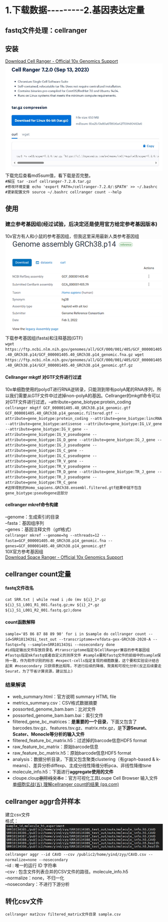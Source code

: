 <!DOCTYPE html>
<html>

<head>
  <meta charset="utf-8">
  <meta name="viewport" content="width=device-width, initial-scale=1.0">
  <title>（二）基因表达定量</title>
  <link rel="stylesheet" href="https://stackedit.cn/style.css" />
</head>

<body class="stackedit">
  <div class="stackedit__html"><h1 id="1.下载数据---------2.基因表达定量"><span class="prefix"></span><span class="content">1.下载数据---------2.基因表达定量</span><span class="suffix"></span></h1>
<h2 id="fastq文件处理：cellranger"><span class="prefix"></span><span class="content">fastq文件处理：cellranger</span><span class="suffix"></span></h2>
<h2 id="安装"><span class="prefix"></span><span class="content">安装</span><span class="suffix"></span></h2>
<p><a href="https://www.10xgenomics.com/support/software/cell-ranger/downloads">Download Cell Ranger - Official 10x Genomics Support</a><br>
<img src="https://raw.githubusercontent.com/ZYyli/bioinfosoft_pictures/master/imgs/2024-03-12/XAfV8AXbIBQzeil0.jpeg" alt="输入图片说明"><br>
下载完后查看md5sum值，看下载是否完整。<br>
<code>#解压 tar -zxvf cellranger-7.2.0.tar.gz</code><br>
<code>#修改环境变量 echo 'export PATH=/cellranger-7.2.0/:$PATH' &gt;&gt; ~/.bashrc</code><br>
<code>#更新配置文件 source ~/.bashrc cellranger count --help</code></p>
<h2 id="使用"><span class="prefix"></span><span class="content">使用</span><span class="suffix"></span></h2>
<h3 id="建立参考基因组经过试验，后决定还是使用官方给定参考基因版本"><span class="prefix"></span><span class="content">建立参考基因组(经过试验，后决定还是使用官方给定参考基因版本)</span><span class="suffix"></span></h3>
<p>10x官方有人和小鼠的参考基因组，但我这里采用最新人类参考基因组<br>
<img src="https://raw.githubusercontent.com/ZYyli/bioinfosoft_pictures/master/imgs/2024-03-12/iV1bwhDfgivcnMFL.png" alt="输入图片说明"><br>
下载参考基因组(fasta)和注释基因(GTF)<br>
<code>wget https://ftp.ncbi.nlm.nih.gov/genomes/all/GCF/000/001/405/GCF_000001405.40_GRCh38.p14/GCF_000001405.40_GRCh38.p14_genomic.fna.gz wget https://ftp.ncbi.nlm.nih.gov/genomes/all/GCF/000/001/405/GCF_000001405.40_GRCh38.p14/GCF_000001405.40_GRCh38.p14_genomic.gtf.gz</code></p>
<h4 id="cellranger-mkgtf-对gtf文件进行过滤"><span class="prefix"></span><span class="content">Cellranger mkgtf 对GTF文件进行过滤</span><span class="suffix"></span></h4>
<p>10x单细胞使用的polydT进行RNA逆转录，只能测到带有polyA尾的RNA序列，所以我们需要从GTF文件中过滤掉non-polyA的基因。Cellranger的mkgtf命令可以对GTF文件进行过滤，–attribute=gene_biotype:protein_coding<br>
<code>cellranger mkgtf GCF_000001405.40_GRCh38.p14_genomic.gtf GCF_000001405.40_GRCh38.p14_genomic.filtered.gtf --attribute=gene_biotype:protein_coding --attribute=gene_biotype:lincRNA --attribute=gene_biotype:antisense --attribute=gene_biotype:IG_LV_gene --attribute=gene_biotype:IG_V_gene --attribute=gene_biotype:IG_V_pseudogene --attribute=gene_biotype:IG_D_gene --attribute=gene_biotype:IG_J_gene --attribute=gene_biotype:IG_J_pseudogene --attribute=gene_biotype:IG_C_gene --attribute=gene_biotype:IG_C_pseudogene --attribute=gene_biotype:TR_V_gene --attribute=gene_biotype:TR_V_pseudogene --attribute=gene_biotype:TR_D_gene --attribute=gene_biotype:TR_J_gene --attribute=gene_biotype:TR_J_pseudogene --attribute=gene_biotype:TR_C_gene</code><br>
<code>#这样得到的Homo_sapiens.GRCh38.ensembl.filtered.gtf结果中就不包含gene_biotype:pseudogene这部分</code></p>
<h4 id="cellranger-mkref命令构建"><span class="prefix"></span><span class="content">cellranger mkref命令构建</span><span class="suffix"></span></h4>
<p>–genome：生成索引的目录<br>
–fasta：基因组序列<br>
–genes：基因注释文件（gtf格式）<br>
<code>cellranger mkref --genome=hg --nthreads=12 --fasta=GCF_000001405.40_GRCh38.p14_genomic.fna --genes=GCF_000001405.40_GRCh38.p14_genomic.gtf</code><br>
10X官方参考基因组<br>
<a href="https://www.10xgenomics.com/support/software/space-ranger/downloads#reference-downloads">Download Space Ranger - Official 10x Genomics Support</a></p>
<h2 id="cellranger-count定量"><span class="prefix"></span><span class="content">cellranger count定量</span><span class="suffix"></span></h2>
<h4 id="fastq文件改名"><span class="prefix"></span><span class="content">fastq文件改名</span><span class="suffix"></span></h4>
<p><code>cat SRR.txt | while read i ;do (mv ${i}_1*.gz ${i}_S1_L001_R1_001.fastq.gz;mv ${i}_2*.gz ${i}_S1_L001_R2_001.fastq.gz);done</code></p>
<h4 id="count函数解释"><span class="prefix"></span><span class="content">count函数解释</span><span class="suffix"></span></h4>
<p><code>sample='85 86 87 88 89 90' for i in $sample do cellranger count --id=SRR101343$i_test_out --transcriptome=refdata-gex-GRCh38-2020-A --fastqs=fq --sample=SRR101343$i --nosecondary done</code><br>
<code>#id指定输出文件存放目录名 #transcriptome指定与CellRanger兼容的参考基因组 #fastqs指定mkfastq或者自定义的测序文件 #sample要和fastq文件的前缀中的sample保持一致，作为软件识别的标志 #expect-cells指定复现的细胞数量，这个要和实验设计结合起来 #nosecondary 只获得表达矩阵，不进行后续的降维、聚类和可视化分析(反正后续要走Seurat，为了节省计算资源，建议加上)</code></p>
<h3 id="结果解读"><span class="prefix"></span><span class="content">结果解读</span><span class="suffix"></span></h3>
<ul>
<li>web_summary.html：官方说明 summary HTML file</li>
<li>metrics_summary.csv：CSV格式数据摘要</li>
<li>possorted_genome_bam.bam：比对文件</li>
<li>possorted_genome_bam.bam.bai：索引文件</li>
<li>filtered_gene_bc_matrices：<strong>是重要的一个目录</strong>，下面又包含了 barcodes.tsv.gz、features.tsv.gz、matrix.mtx.gz，是<strong>下游Seurat、Scater、Monocle等分析的输入文件</strong></li>
<li>filtered_feature_bc_matrix.h5：过滤掉的barcode信息HDF5 format</li>
<li>raw_feature_bc_matrix：原始barcode信息</li>
<li>raw_feature_bc_matrix.h5：原始barcode信息HDF5 format</li>
<li>analysis：数据分析目录，下面又包含聚类clustering（有graph-based &amp; k-means）、差异分析diffexp、主成分线性降维分析pca、非线性降维tsne</li>
<li>molecule_info.h5：下面进行<strong>aggregate使用的文件</strong></li>
<li>cloupe.cloup<s>删除线文本</s>e：官方可视化工具Loupe Cell Browser 输入文件<br>
<a href="https://mp.weixin.qq.com/s?__biz=MzI1Njk4ODE0MQ==&amp;mid=2247484402&amp;idx=1&amp;sn=95c2be0dc6499e4b1eb9a91d79e584d1&amp;scene=21#wechat_redirect">单细胞实战(五) 理解cellranger count的结果 (qq.com)</a></li>
</ul>
<h2 id="cellranger-aggr合并样本"><span class="prefix"></span><span class="content">cellranger aggr合并样本</span><span class="suffix"></span></h2>
<p>建立csv文件<br>
格式：<br>
<img src="https://raw.githubusercontent.com/ZYyli/bioinfosoft_pictures/master/imgs/2024-03-16/v8NAVXT3NoTj6lPZ.png" alt="输入图片说明"><br>
<code>cellranger aggr --id CAVD --csv /public2/home/yind/zyy/CAVD.csv --normalize=none --nosecondary</code><br>
–id : 唯一的运行 ID 字符串<br>
–csv :  包含文件列表合并的CSV文件的路径。molecule_info.h5<br>
–normalize：none，不归一化<br>
–nosecondary：不进行下游分析</p>
<h2 id="转化csv文件"><span class="prefix"></span><span class="content">转化csv文件</span><span class="suffix"></span></h2>
<p><code>cellranger mat2csv filtered_matrix文件目录 sample.csv</code></p>
</div>
</body>

</html>
